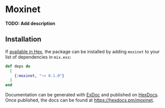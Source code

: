 # Moxinet

**TODO: Add description**

## Installation

If [available in Hex](https://hex.pm/docs/publish), the package can be installed
by adding `moxinet` to your list of dependencies in `mix.exs`:

```elixir
def deps do
  [
    {:moxinet, "~> 0.1.0"}
  ]
end
```

Documentation can be generated with [ExDoc](https://github.com/elixir-lang/ex_doc)
and published on [HexDocs](https://hexdocs.pm). Once published, the docs can
be found at <https://hexdocs.pm/moxinet>.

